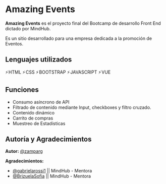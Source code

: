 # Amazing Events
**Amazing Events** es el proyecto final del Bootcamp de desarrollo Front End dictado por MindHub. 

Es un sitio desarrollado para una empresa dedicada a la promoción de Eventos.
## Lenguajes utilizados

⚡ HTML ⚡ CSS ⚡ BOOTSTRAP ⚡ JAVASCRIPT ⚡ VUE


## Funciones

- Consumo asíncrono de API
- Filtrado de contenido mediante Input, checkboxes y filtro cruzado.
- Contenido dinámico
- Carrito de compras
- Muestreo de Estadísticas


## Autoría y Agradecimientos

**Autor:** [@zamparg](https://www.github.com/zamparg)

**Agradecimientos:**
- [@gabrielarossi1](https://github.com/gabrielarossi1) || MindHub - Mentora 
- [@BrizuelaSofia](https://github.com/BrizuelaSofia) || MindHub - Mentora